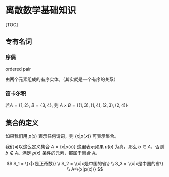 # 离散数学基础知识

[TOC]

## 专有名词

### 序偶

ordered pair

由两个元素组成的有序实体。（其实就是一个有序的关系）



### 笛卡尔积

若$A=\{1, 2\}$, $B=\{3, 4\}$, 则 $A×B = \{(1,3),(1,4),(2,3),(2,4)\}$



## 集合的定义

如果我们用 $p(x)$ 表示任何谓词，则 $\{x|p(x)\}$ 可表示集合。

我们可以这么定义集合 $A=\{x|p(x)\}$ 这里表示如果 $p(b)$ 为真，那么 $b \in A$，否则 $b \notin A$。满足 $p(x)$ 条件的元素，都属于集合 $A$。


$$
S_1 = \{x|x是正奇数\} \\
S_2 = \{x|x是中国的省\} \\
S_3 = \{x|x是中国的省\} \\
A=\{x|p(x)\}
$$
